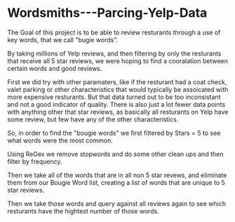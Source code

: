 # Wordsmiths---Parcing-Yelp-Data
The Goal of this project is to be able to review resturants through a use of key words, that we call "bugie words".  

By taking millions of Yelp reviews, and then filtering by only the resturants that receive all 5 star reviews, 
we were hoping to find a cooralation between certain words and good reviews.

First we did try with other paramaters, like if the resturant had a coat check, valet parking or other characteristics
that would typically be assoicated with more expensive resturants.  But that data turned out to be too inconsistant and 
not a good indicator of quality.  There is also just a lot fewer data points with anything other that star reviews, as 
basically all resturants on Yelp have some review, but few have any of the other characteristics.

So, in order to find the "bougie words" we first filtered by Stars = 5 to see what words were the most common.

Using ReGex we remove stopwords and do some other clean ups and then filter by frequency.

Then we take all of the words that are in all non 5 star revews, and eliminate them from our Bougie Word list, creating
a list of words that are unique to 5 star reviews.

Then we take those words and query against all reviews again to see which resturants have the hightest number of those words.
